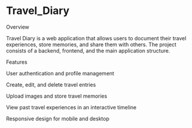 # Travel_Diary

Overview

Travel Diary is a web application that allows users to document their travel experiences, store memories, and share them with others. The project consists of a backend, frontend, and the main application structure.


Features

User authentication and profile management

Create, edit, and delete travel entries

Upload images and store travel memories

View past travel experiences in an interactive timeline

Responsive design for mobile and desktop

